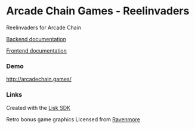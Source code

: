 
# Arcade Chain Games - Reelinvaders
Reelinvaders for Arcade Chain

[Backend documentation](https://github.com/Korben3/arcadechaingames/tree/main/reelinvaders/backend)

[Frontend documentation](https://github.com/Korben3/arcadechaingames/tree/main/reelinvaders/frontend)

### Demo
http://arcadechain.games/

### Links

Created with the [Lisk SDK](https://lisk.com/documentation/lisk-sdk/)

Retro bonus game graphics Licensed from [Ravenmore](https://ravenmore.itch.io/)
